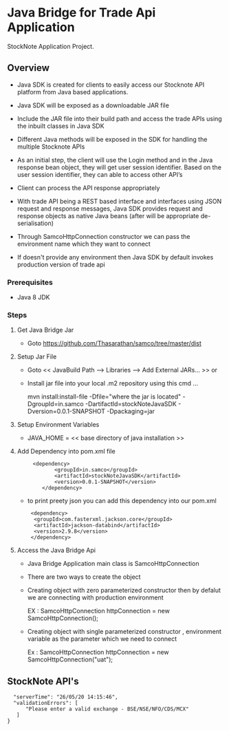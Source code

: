 # Java Bridge for Trade Api Application

StockNote Application Project.

## Overview

   - Java SDK is created for clients to easily access our Stocknote API platform from Java based applications.
   
   - Java SDK will be exposed as a downloadable JAR file
   
   - Include the JAR file into their build path and access the trade APIs using the inbuilt classes in Java SDK
   
   - Different Java methods will be exposed in the SDK for handling the multiple Stocknote APIs
   
   - As an initial step, the client will use the Login method and in the Java response bean object, they will get user session identifier. Based on the user session identifier, they can able to access other API’s
   
   - Client can process the API response appropriately
   
   - With trade API being a REST based interface and interfaces using JSON request and response messages, Java SDK provides request and response objects as native Java beans (after will be appropriate de-serialisation)
   
   - Through SamcoHttpConnection constructor we can pass the environment name which they want to connect 
   
   - If doesn't provide any environment then Java SDK by default invokes production version of trade api 

### Prerequisites 

- Java 8 JDK

### Steps

1. Get Java Bridge Jar

	- Goto https://github.com/Thasarathan/samco/tree/master/dist

2. Setup Jar File

	- Goto << JavaBuild Path --> Libraries --> Add External JARs... >>
	                           or
	- Install jar file into your local .m2 repository using this cmd ...
	
	  mvn install:install-file -Dfile="where the jar is located" -DgroupId=in.samco -DartifactId=stockNoteJavaSDK -		  Dversion=0.0.1-SNAPSHOT -Dpackaging=jar
	

3. Setup Environment Variables

	- JAVA_HOME = << base directory of java installation >>
	
4. Add Dependency into pom.xml file

        	<dependency>
		           <groupId>in.samco</groupId>
		           <artifactId>stockNoteJavaSDK</artifactId>
		           <version>0.0.1-SNAPSHOT</version>
	           </dependency>
		   
      - to print preety json you can add this dependency into our pom.xml
		   
		     <dependency>
		 	  <groupId>com.fasterxml.jackson.core</groupId>
			  <artifactId>jackson-databind</artifactId>
			  <version>2.9.8</version>
		     </dependency>

5. Access the Java Bridge Api

	- Java Bridge Application main class is SamcoHttpConnection 
	
	- There are two ways to create the object 
	
	- Creating object with zero parameterized constructor then by defalut we are connecting with production environment

	    EX :  SamcoHttpConnection httpConnection = new SamcoHttpConnection();
	  
	- Creating object with single parameterized constructor , environment variable as the parameter which we need to               connect
	
	    Ex : SamcoHttpConnection httpConnection = new SamcoHttpConnection("uat");


  
## StockNote API's


      "serverTime": "26/05/20 14:15:46",
      "validationErrors": [
          "Please enter a valid exchange - BSE/NSE/NFO/CDS/MCX"
       ]
    }
